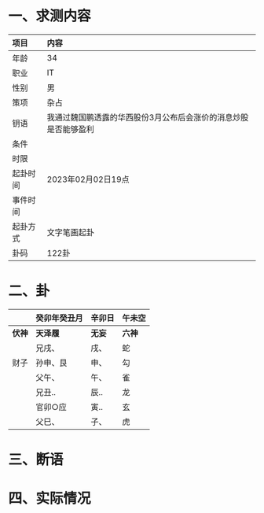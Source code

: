 # 一、求测内容
|项目|内容|
|:-|:-|
|年龄|34|
|职业|IT|
|性别|男|
|策项|杂占|
|钥语|我通过魏国鹏透露的华西股份3月公布后会涨价的消息炒股是否能够盈利|
|条件||
|时限||
|起卦时间|2023年02月02日19点|
|事件时间||
|起卦方式|文字笔画起卦|
|卦码|122卦|

# 二、卦
||癸卯年癸丑月|辛卯日|午未空|
|:-|:-|:-|:-|
|**伏神**|**天泽履**|**无妄**|**六神**|
||兄戌、|戌、|蛇|
|财子|孙申、艮|申、|勾|
||父午、|午、|雀|
||兄丑..|辰..|龙|
||官卯○应|寅..|玄|
||父巳、|子、|虎|


# 三、断语

# 四、实际情况